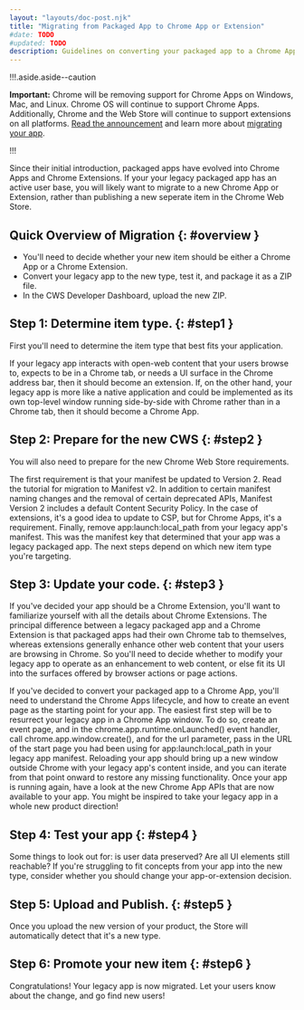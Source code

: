 ```yaml
---
layout: "layouts/doc-post.njk"
title: "Migrating from Packaged App to Chrome App or Extension"
#date: TODO
#updated: TODO
description: Guidelines on converting your packaged app to a Chrome App or Extension.
---
```


!!!.aside.aside--caution

**Important:** Chrome will be removing support for Chrome Apps on Windows, Mac, and Linux. Chrome OS
will continue to support Chrome Apps. Additionally, Chrome and the Web Store will continue to
support extensions on all platforms. [Read the announcement][1] and learn more about [migrating your
app][2].

!!!

Since their initial introduction, packaged apps have evolved into Chrome Apps and Chrome Extensions.
If your your legacy packaged app has an active user base, you will likely want to migrate to a new
Chrome App or Extension, rather than publishing a new seperate item in the Chrome Web Store.

## Quick Overview of Migration {: #overview }

- You'll need to decide whether your new item should be either a Chrome App or a Chrome Extension.
- Convert your legacy app to the new type, test it, and package it as a ZIP file.
- In the CWS Developer Dashboard, upload the new ZIP.

## Step 1: Determine item type. {: #step1 }

First you'll need to determine the item type that best fits your application.

If your legacy app interacts with open-web content that your users browse to, expects to be in a
Chrome tab, or needs a UI surface in the Chrome address bar, then it should become an extension. If,
on the other hand, your legacy app is more like a native application and could be implemented as its
own top-level window running side-by-side with Chrome rather than in a Chrome tab, then it should
become a Chrome App.

## Step 2: Prepare for the new CWS {: #step2 }

You will also need to prepare for the new Chrome Web Store requirements.

The first requirement is that your manifest be updated to Version 2. Read the tutorial for migration
to Manifest v2. In addition to certain manifest naming changes and the removal of certain deprecated
APIs, Manifest Version 2 includes a default Content Security Policy. In the case of extensions, it's
a good idea to update to CSP, but for Chrome Apps, it's a requirement. Finally, remove
app:launch:local_path from your legacy app's manifest. This was the manifest key that determined
that your app was a legacy packaged app. The next steps depend on which new item type you're
targeting.

## Step 3: Update your code. {: #step3 }

If you've decided your app should be a Chrome Extension, you'll want to familiarize yourself with
all the details about Chrome Extensions. The principal difference between a legacy packaged app and
a Chrome Extension is that packaged apps had their own Chrome tab to themselves, whereas extensions
generally enhance other web content that your users are browsing in Chrome. So you'll need to decide
whether to modify your legacy app to operate as an enhancement to web content, or else fit its UI
into the surfaces offered by browser actions or page actions.

If you've decided to convert your packaged app to a Chrome App, you'll need to understand the Chrome
Apps lifecycle, and how to create an event page as the starting point for your app. The easiest
first step will be to resurrect your legacy app in a Chrome App window. To do so, create an event
page, and in the chrome.app.runtime.onLaunched() event handler, call chrome.app.window.create(), and
for the url parameter, pass in the URL of the start page you had been using for
app:launch:local_path in your legacy app manifest. Reloading your app should bring up a new window
outside Chrome with your legacy app's content inside, and you can iterate from that point onward to
restore any missing functionality. Once your app is running again, have a look at the new Chrome App
APIs that are now available to your app. You might be inspired to take your legacy app in a whole
new product direction!

## Step 4: Test your app {: #step4 }

Some things to look out for: is user data preserved? Are all UI elements still reachable? If you're
struggling to fit concepts from your app into the new type, consider whether you should change your
app-or-extension decision.

## Step 5: Upload and Publish. {: #step5 }

Once you upload the new version of your product, the Store will automatically detect that it's a new
type.

## Step 6: Promote your new item {: #step6 }

Congratulations! Your legacy app is now migrated. Let your users know about the change, and go find
new users!

[1]: http://blog.chromium.org/2016/08/from-chrome-apps-to-web.html
[2]: https://developers.chrome.com/apps/migration

